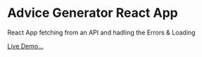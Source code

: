 <h1>Advice Generator React App</h1>
<p>React App fetching from an API and hadling the Errors & Loading</p> 
<a href="https://emanmohamedsr.github.io/advice-generator-app/">Live Demo...</a>
